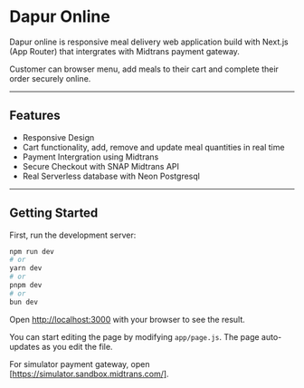 # Dapur Online

Dapur online is responsive meal delivery web application build with Next.js (App Router) that intergrates with Midtrans payment gateway.

Customer can browser menu, add meals to their cart and complete their order securely online.

---

## Features

- Responsive Design
- Cart functionality, add, remove and update meal quantities in real time
- Payment Intergration using Midtrans
- Secure Checkout with SNAP Midtrans API
- Real Serverless database with Neon Postgresql

---

## Getting Started

First, run the development server:

```bash
npm run dev
# or
yarn dev
# or
pnpm dev
# or
bun dev
```

Open [http://localhost:3000](http://localhost:3000) with your browser to see the result.

You can start editing the page by modifying `app/page.js`. The page auto-updates as you edit the file.

For simulator payment gateway, open [https://simulator.sandbox.midtrans.com/].
